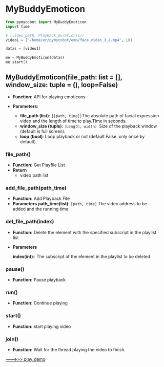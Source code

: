 # MyBuddyEmoticon

```python
from pymycobot import MyBuddyEmoticon
import time

# [video_path, Playback_duration(s)]
video1 = ["/home/er/pymycobot/emo/face_video_3_2.mp4", 10]

datas = [video1]

me = MyBuddyEmoticon(datas)
me.start()
```

## MyBuddyEmoticon(file_path: list = [], window_size: tuple = (), loop=False)

* **Function:** API for playing emoticons

* **Parameters:**

    - **file_path (list)**: `[[path, time]]`The absolute path of facial expression video and the length of time to play.Time in seconds.
    - **window_size (tuple)**: `(Length, width) `Size of the playback window (default is full screen).
    - **loop (bool)**: Loop playback or not (default False. only once by default).

### file_path()

* **Function:** Get Playfile List
* **Return**
  * video path list

### add_file_path(path_time)

* **Function:** Add Playback File
* **Parameters**
    **path_time(list)**: `[path, time]` The video address to be added and the running time

### del_file_path(index)

* **Function:** Delete the element with the specified subscript in the playlist list
* **Parameters**

    **index(int)**:: The subscript of the element in the playlist to be deleted

### pause()

* **Function:** Pause playback

### run()

* **Function:** Continue playing

### start()

* **Function:** start playing video

### join()

* **Function:** Wait for the thread playing the video to finish.

[--->>> play_demo](../demo/mybuddy_demo/mybuddy_emoticon_demo.py)